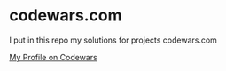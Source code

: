 # codewars.com
I put in this repo my solutions for projects codewars.com

[My Profile on Codewars](https://www.codewars.com/users/kovalin/completed)